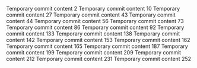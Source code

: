 Temporary commit content 2
Temporary commit content 10
Temporary commit content 27
Temporary commit content 43
Temporary commit content 44
Temporary commit content 56
Temporary commit content 73
Temporary commit content 86
Temporary commit content 92
Temporary commit content 133
Temporary commit content 138
Temporary commit content 142
Temporary commit content 153
Temporary commit content 162
Temporary commit content 165
Temporary commit content 187
Temporary commit content 199
Temporary commit content 209
Temporary commit content 212
Temporary commit content 231
Temporary commit content 252

